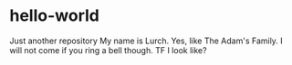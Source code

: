 # hello-world
Just another repository
My name is Lurch. Yes, like The Adam's Family. I will not come if you ring a bell though. TF I look like?
